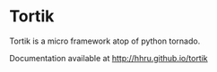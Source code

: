 Tortik
======

Tortik is a micro framework atop of python tornado.

Documentation available at http://hhru.github.io/tortik

